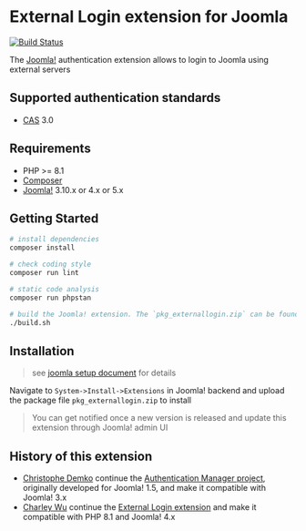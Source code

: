 # External Login extension for Joomla

[![Build Status][build-badge]][build]

[build]: https://github.com/akunzai/joomla-external-login/actions/workflows/build.yml
[build-badge]: https://github.com/akunzai/joomla-external-login/actions/workflows/build.yml/badge.svg

The [Joomla!](https://www.joomla.org/) authentication extension allows to login to Joomla using external servers

## Supported authentication standards

- [CAS](https://apereo.github.io/cas/7.0.x/protocol/CAS-Protocol-Specification.html) 3.0

## Requirements

- PHP >= 8.1
- [Composer](https://getcomposer.org/)
- [Joomla!](https://www.joomla.org/) 3.10.x or 4.x or 5.x

## Getting Started

```sh
# install dependencies
composer install

# check coding style
composer run lint

# static code analysis
composer run phpstan

# build the Joomla! extension. The `pkg_externallogin.zip` can be found in the `dist/` directory
./build.sh
```

## Installation

> see [joomla setup document](./.devcontainer/joomla/) for details

Navigate to `System->Install->Extensions` in Joomla! backend and upload the package file `pkg_externallogin.zip` to install

> You can get notified once a new version is released and update this extension through Joomla! admin UI

## History of this extension

- [Christophe Demko](https://github.com/chdemko) continue the [Authentication Manager project](http://joomlacode.org/gf/project/auth_manager/), originally developed for Joomla! 1.5, and make it compatible with Joomla! 3.x
- [Charley Wu](https://github.com/akunzai) continue the [External Login extension](https://github.com/chdemko/joomla-external-login) and make it compatible with PHP 8.1 and Joomla! 4.x
